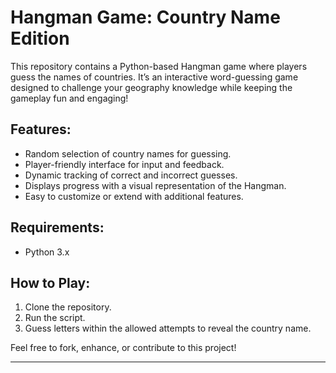 # Hangman Game: Country Name Edition  
 
This repository contains a Python-based Hangman game where players guess the names of countries. It’s an interactive word-guessing game designed to challenge your geography knowledge while keeping the gameplay fun and engaging!  
 
## Features:
- Random selection of country names for guessing.  
- Player-friendly interface for input and feedback.  
- Dynamic tracking of correct and incorrect guesses.  
- Displays progress with a visual representation of the Hangman.  
- Easy to customize or extend with additional features.  
 
## Requirements:
- Python 3.x  
 
## How to Play:
1. Clone the repository.  
2. Run the script.  
3. Guess letters within the allowed attempts to reveal the country name.  
 
Feel free to fork, enhance, or contribute to this project!  
 
---
 
